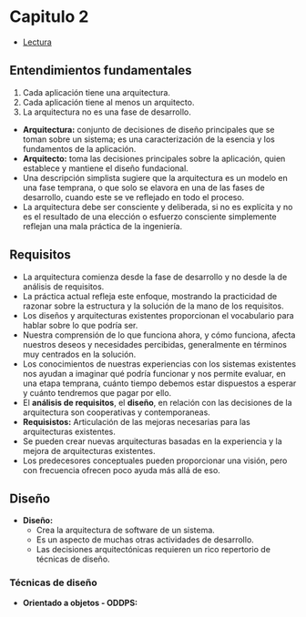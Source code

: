 # Capitulo 2

- [Lectura](https://github.com/gtzambranop/UN_2021_1/tree/develop/AS/readings/software_architecture_foundations_theory_practice.pdf)

## Entendimientos fundamentales

1. Cada aplicación tiene una arquitectura.
2. Cada aplicación tiene al menos un arquitecto.
3. La arquitectura no es una fase de desarrollo.

- **Arquitectura:** conjunto de decisiones de diseño principales que se toman sobre un sistema; es una caracterización de la esencia y los fundamentos de la aplicación.
- **Arquitecto:** toma las decisiones principales sobre la aplicación, quien establece y mantiene el diseño fundacional.
- Una descripción simplista sugiere que la arquitectura es un modelo en una fase temprana, o que solo se elavora en una de las fases de desarrollo, cuando este se ve reflejado en todo el proceso.
- La arquitectura debe ser consciente y deliberada, si no es explícita y no es el resultado de una elección o esfuerzo consciente simplemente reflejan una mala práctica de la ingeniería.

## Requisitos

- La arquitectura comienza desde la fase de desarrollo y no desde la de análisis de requisitos.
- La práctica actual refleja este enfoque, mostrando la practicidad de razonar sobre la estructura y la solución de la mano de los requisitos.
- Los diseños y arquitecturas existentes proporcionan el vocabulario para hablar sobre lo que podría ser.
- Nuestra comprensión de lo que funciona ahora, y cómo funciona, afecta nuestros deseos y necesidades percibidas, generalmente en términos muy centrados en la solución.
- Los conocimientos de nuestras experiencias con los sistemas existentes nos ayudan a imaginar qué podría funcionar y nos permite evaluar, en una etapa temprana, cuánto tiempo debemos estar dispuestos a esperar y cuánto tendremos que pagar por ello.
- El **análisis de requisitos**, el **diseño**, en relación con las decisiones de la arquitectura son cooperativas y contemporaneas.
- **Requisistos:** Articulación de las mejoras necesarias para las arquitecturas existentes.
- Se pueden crear nuevas arquitecturas basadas en la experiencia y la mejora de arquitecturas existentes.
- Los predecesores conceptuales pueden proporcionar una visión, pero con frecuencia ofrecen poco ayuda más allá de eso.

## Diseño

- **Diseño:**
  - Crea la arquitectura de software de un sistema.
  - Es un aspecto de muchas otras actividades de desarrollo.
  - Las decisiones arquitectónicas requieren un rico repertorio de técnicas de diseño.

### Técnicas de diseño

- **Orientado a objetos - ODDPS:**
